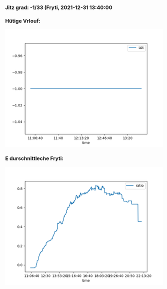 ### Jitz grad: -1/33 (Fryti, 2021-12-31 13:40:00

### Hütige Vrlouf:
![Graph](Today.png)

### E durschnittleche Fryti:
![Graph](Fryti.png)